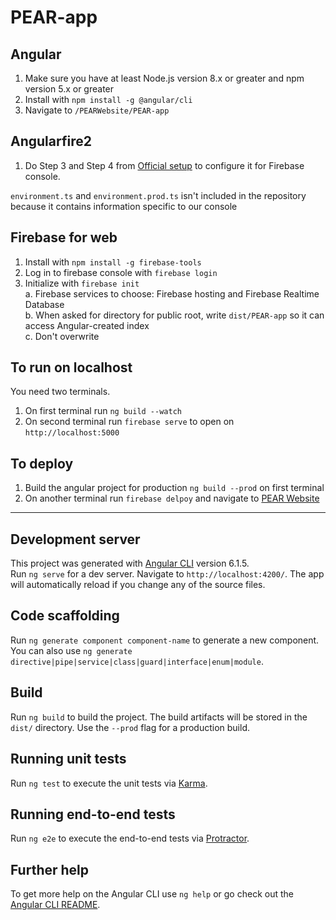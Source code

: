 # PEAR-app

## Angular
1. Make sure you have at least Node.js version 8.x or greater and npm version 5.x or greater
2. Install with `npm install -g @angular/cli`
3. Navigate to `/PEARWebsite/PEAR-app`

## Angularfire2
1. Do Step 3 and Step 4 from [Official setup](https://github.com/angular/angularfire2/blob/master/docs/install-and-setup.md) to configure it for Firebase console. 

`environment.ts` and `environment.prod.ts` isn't included in the repository because it contains information specific to our console

## Firebase for web
1. Install with `npm install -g firebase-tools `
2. Log in to firebase console with `firebase login`
3. Initialize with `firebase init`  
  a. Firebase services to choose: Firebase hosting and Firebase Realtime Database  
  b. When asked for directory for public root, write `dist/PEAR-app` so it can access Angular-created index  
  c. Don't overwrite 

## To run on localhost
You need two terminals.
1. On first terminal run `ng build --watch`
2. On second terminal run `firebase serve` to open on `http://localhost:5000`

## To deploy
1. Build the angular project for production `ng build --prod` on first terminal
2. On another terminal run `firebase delpoy` and navigate to [PEAR Website](http://pear-f60a2.firebaseapp.com)

--------------
## Development server
This project was generated with [Angular CLI](https://github.com/angular/angular-cli) version 6.1.5.  
Run `ng serve` for a dev server. Navigate to `http://localhost:4200/`. The app will automatically reload if you change any of the source files.

## Code scaffolding

Run `ng generate component component-name` to generate a new component. You can also use `ng generate directive|pipe|service|class|guard|interface|enum|module`.

## Build

Run `ng build` to build the project. The build artifacts will be stored in the `dist/` directory. Use the `--prod` flag for a production build.

## Running unit tests

Run `ng test` to execute the unit tests via [Karma](https://karma-runner.github.io).

## Running end-to-end tests

Run `ng e2e` to execute the end-to-end tests via [Protractor](http://www.protractortest.org/).

## Further help

To get more help on the Angular CLI use `ng help` or go check out the [Angular CLI README](https://github.com/angular/angular-cli/blob/master/README.md).
